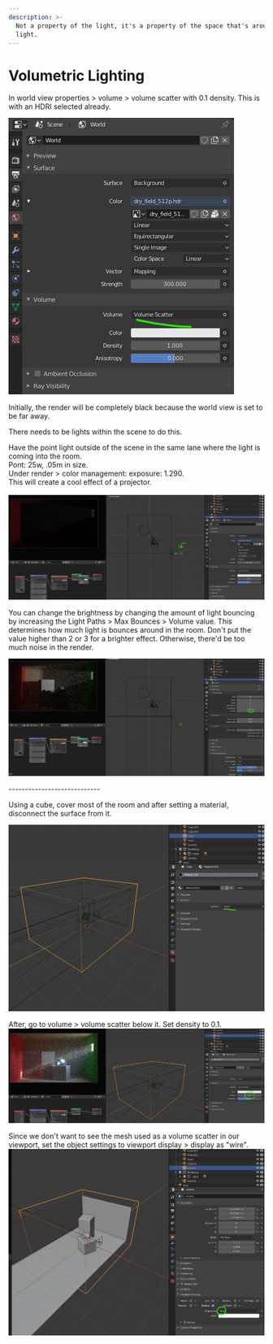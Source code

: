 ```yaml
---
description: >-
  Not a property of the light, it's a property of the space that's around the
  light.
---
```


# Volumetric Lighting

In world view properties > volume > volume scatter with 0.1 density. This is with an HDRI selected already.

![](<../../../.gitbook/assets/image (137).png>)

Initially, the render will be completely black because the world view is set to be far away.

There needs to be lights within the scene to do this.

Have the point light outside of the scene in the same lane where the light is coming into the room.\
Pont: 25w, .05m in size.\
Under render > color management: exposure: 1.290.\
This will create a cool effect of a projector.\
\
<img src="../../../.gitbook/assets/image (141) (1).png" alt="" data-size="original">

You can change the brightness by changing the amount of light bouncing by increasing the Light Paths > Max Bounces > Volume value. This determines how much light is bounces around in the room. Don't put the value higher than 2 or 3 for a brighter effect. Otherwise, there'd be too much noise in the render.

![](<../../../.gitbook/assets/image (143) (1).png>)

\----------------------------

Using a cube, cover most of the room and after setting a material, disconnect the surface from it.

![](<../../../.gitbook/assets/image (139) (1).png>)

After, go to volume > volume scatter below it. Set density to 0.1.\
![](<../../../.gitbook/assets/image (145) (1).png>)

Since we don't want to see the mesh used as a volume scatter in our viewport, set the object settings to viewport display > display as "wire".\
![](<../../../.gitbook/assets/image (142).png>)
